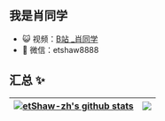 ## 我是肖同学

- 😺 视频：<a href="https://space.bilibili.com/381243118" target="_blank">B站 _肖同学</a>
- 💬 微信：etshaw8888

## 汇总 ✨

| <a href="https://github.com/etShaw-zh"><img align="center" src="https://github-readme-stats.vercel.app/api?username=etShaw-zh&show_icons=true&include_all_commits=true&bg_color=0,EC6C6C,FFD479,FFFC79,73FA79&theme=graywhite&hide_border=true" alt="etShaw-zh's github stats" /></a> | <a href="https://github.com/etShaw-zh"><img align="center" src="https://github-readme-stats.vercel.app/api/top-langs/?username=etShaw-zh&layout=compact&theme=buefy&hide_border=true" /></a> |
| ------------- | ------------- |